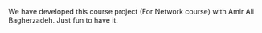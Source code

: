 We have developed this course project (For Network course) with Amir Ali Bagherzadeh. Just fun to have it.
